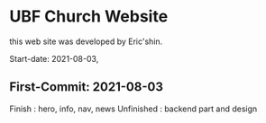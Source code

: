 # UBF Church Website

this web site was developed by Eric'shin.

Start-date: 2021-08-03,

## First-Commit: 2021-08-03 

Finish : hero, info, nav, news
Unfinished : backend part and design



